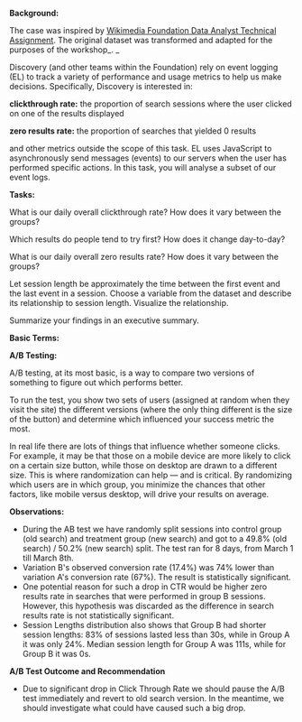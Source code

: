 **Background:**

The case was inspired by [Wikimedia Foundation Data Analyst Technical Assignment](https://github.com/wikimedia-research/Discovery-Hiring-Analyst-2016). The original dataset was transformed and adapted for the purposes of the workshop_. _

Discovery (and other teams within the Foundation) rely on event logging (EL) to track a variety of performance and usage metrics to help us make decisions. Specifically, Discovery is interested in:

**clickthrough rate:** the proportion of search sessions where the user clicked on one of the results displayed

**zero results rate:** the proportion of searches that yielded 0 results

and other metrics outside the scope of this task. EL uses JavaScript to asynchronously send messages (events) to our servers when the user has performed specific actions. In this task, you will analyse a subset of our event logs.

**Tasks:**

What is our daily overall clickthrough rate? How does it vary between the groups?

Which results do people tend to try first? How does it change day-to-day?

What is our daily overall zero results rate? How does it vary between the groups?

Let session length be approximately the time between the first event and the last event in a session. Choose a variable from the dataset and describe its relationship to session length. Visualize the relationship.

Summarize your findings in an executive summary.

**Basic Terms:**

**A/B Testing:**

A/B testing, at its most basic, is a way to compare two versions of something to figure out which performs better.

To run the test, you show two sets of users (assigned at random when they visit the site) the different versions (where the only thing different is the size of the button) and determine which influenced your success metric the most.

In real life there are lots of things that influence whether someone clicks. For example, it may be that those on a mobile device are more likely to click on a certain size button, while those on desktop are drawn to a different size. This is where randomization can help — and is critical. By randomizing which users are in which group, you minimize the chances that other factors, like mobile versus desktop, will drive your results on average.

**Observations:**

- During the AB test we have randomly split sessions into control group (old search) and treatment group (new search) and got to a 49.8% (old search) / 50.2% (new search) split. The test ran for 8 days, from March 1 till March 8th.
- Variation B&#39;s observed conversion rate (17.4%) was 74% lower than variation A&#39;s conversion rate (67%). The result is statistically significant.
- One potential reason for such a drop in CTR would be higher zero results rate in searches that were performed in group B sessions. However, this hypothesis was discarded as the difference in search results rate is not statistically significant.
- Session Lengths distribution also shows that Group B had shorter session lengths: 83% of sessions lasted less than 30s, while in Group A it was only 24%. Median session length for Group A was 111s, while for Group B it was 0s.

**A/B Test Outcome and Recommendation**

- Due to significant drop in Click Through Rate we should pause the A/B test immediately and revert to old search version. In the meantime, we should investigate what could have caused such a big drop.




